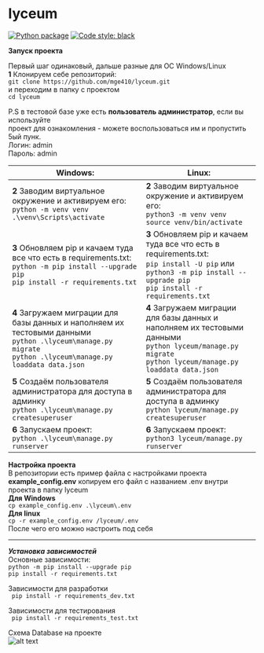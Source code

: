 # lyceum

[![Python package](https://github.com/mge410/lyceum/actions/workflows/python-package.yml/badge.svg)](https://github.com/mge410/lyceum/actions/workflows/python-package.yml)
[![Code style: black](https://img.shields.io/badge/code%20style-black-000000.svg)](https://github.com/psf/black)

**Запуск проекта**

Первый шаг одинаковый, дальше разные для OC Windows/Linux  
**1** Клонируем себе репозиторий:  
```git clone https://github.com/mge410/lyceum.git ```  
и переходим в папку с проектом   
```cd lyceum ```  

P.S в тестовой базе уже есть **пользователь администратор**, если вы используйте  
проект для ознакомления - можете воспользоваться им и пропустить 5ый пунк.  
Логин: admin  
Пароль: admin

| Windows:      | Linux:               |
| ------------- |------------------|
| **2** Заводим виртуальное окружение и активируем его: <br> ```python -m venv venv ``` <br> ```.\venv\Scripts\activate ```                                                         | **2** Заводим виртуальное окружение и активируем его: <br> ```python3 -m venv venv ``` <br> ```source venv/bin/activate ```      |
| **3** Обновляем pip и качаем туда все что есть в requirements.txt: <br>```python -m pip install --upgrade pip``` <br> ```pip install -r requirements.txt ```                      | **3** Обновляем pip и качаем туда все что есть в requirements.txt: <br> ```pip install -U pip``` или    ```python3 -m pip install --upgrade pip``` <br> ```pip install -r requirements.txt```    |
| **4** Загружаем миграции для базы данных и наполняем их тестовыми данными <br>```python .\lyceum\manage.py migrate``` <br> ```python .\lyceum\manage.py loaddata data.json ```    | **4** Загружаем миграции для базы данных и наполняем их тестовыми данными <br>```python lyceum/manage.py migrate``` <br> ```python lyceum/manage.py loaddata data.json ```    |
| **5** Cоздаём пользователя администратора для доступа в админку  <br>```python .\lyceum\manage.py createsuperuser```                                                              | **5** Cоздаём пользователя администратора для доступа в админку <br>```python lyceum/manage.py createsuperuser``` <br>   |
| **6** Запускаем проект: <br> ``` python .\lyceum\manage.py runserver ```                                                                                                          | **6** Запускаем проект: <br> ```python3 lyceum/manage.py runserver```           |


**Настройка проекта**  
В репозитории есть пример файла с настройками проекта __example_config.env__
копируем его файл с названием .env внутри проекта в папку lyceum   
__Для Windows__   
```cp example_config.env .\lyceum\.env```   
__Для linux__   
```cp -r example_config.env /lyceum/.env```   
После чего его можно настроить под себя   

---

***Установка зависимостей***  
Основные зависимости:  
```python -m pip install --upgrade pip```   
```pip install -r requirements.txt ```  

Зависимости для разработки  
``` pip install -r requirements_dev.txt```  

Зависимости для тестирования   
``` pip install -r requirements_test.txt```

Схема Database на проекте  
![alt text](database.PNG)
